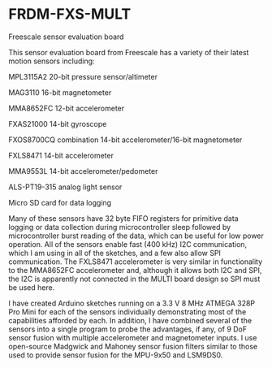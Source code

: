 FRDM-FXS-MULT
=============

Freescale sensor evaluation board

This sensor evaluation board from Freescale has a variety of their latest motion sensors including:

MPL3115A2 20-bit pressure sensor/altimeter

MAG3110 16-bit magnetometer

MMA8652FC 12-bit accelerometer

FXAS21000 14-bit gyroscope

FXOS8700CQ combination 14-bit accelerometer/16-bit magnetometer

FXLS8471 14-bit accelerometer

MMA9553L 14-bit accelerometer/pedometer

ALS-PT19-315 analog light sensor

Micro SD card for data logging

Many of these sensors have 32 byte FIFO registers for primitive data logging or data collection during microcontroller sleep followed by microcontroller burst reading of the data, which can be useful for low power operation. All of the sensors enable fast (400 kHz) I2C communication, which I am using in all of the sketches, and a few also allow SPI communication. The FXLS8471 accelerometer is very similar in functionality to the MMA8652FC accelerometer and, although it allows both I2C and SPI, the I2C is apparently not connected in the MULTI board design so SPI must be used here.

I have created Arduino sketches running on a 3.3 V 8 MHz ATMEGA 328P Pro Mini for each of the sensors individually demonstrating most of the capabilities afforded by each. In addition, I have combined several of the sensors into a single program to probe the advantages, if any, of 9 DoF sensor fusion with multiple accelerometer and magnetometer inputs. I use open-source Madgwick and Mahoney sensor fusion filters similar to those used to provide sensor fusion for the MPU-9x50 and LSM9DS0.
